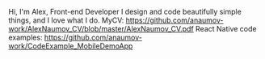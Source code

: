 Hi, I'm Alex, Front-end Developer
I design and code beautifully simple things, and I love what I do.
MyCV: https://github.com/anaumov-work/AlexNaumov_CV/blob/master/AlexNaumov_CV.pdf
React Native code examples: https://github.com/anaumov-work/CodeExample_MobileDemoApp
